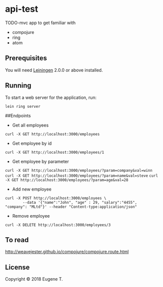 # api-test

TODO-mvc app to get familiar with 
 - compojure
 - ring
 - atom

## Prerequisites

You will need [Leiningen][] 2.0.0 or above installed.

[leiningen]: https://github.com/technomancy/leiningen

## Running

To start a web server for the application, run:

    lein ring server

##Endpoints
 - Get all employees
 
 ```curl -X GET http://localhost:3000/employees```

- Get employee by id

 ```curl -X GET http://localhost:3000/employees/1```

- Get employee by parameter

 ```curl -X GET http://localhost:3000/employees/?param=company&val=winn```
 ```curl -X GET http://localhost:3000/employees/?param=name&val=steve```
 ```curl -X GET http://localhost:3000/employees/?param=age&val=28```

- Add new employee

```
curl -X POST http://localhost:3000/employees \
        --data '{"name":"John", "age" : 29, "salary":"4455", "company": "MLtd"}' --header "Content-type:application/json"
```

- Remove employee

```
curl -X DELETE http://localhost:3000/employees/3        
```

## To read
http://weavejester.github.io/compojure/compojure.route.html




## License

Copyright © 2018 Eugene T.
